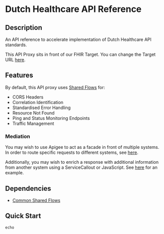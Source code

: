 # Dutch Healthcare API Reference

## Description

An API reference to accelerate implementation of Dutch Healthcare API standards.

This API Proxy sits in front of our FHIR Target. You can change the Target URL 
[here](./healthcare-v1/apiproxy/targets/default.xml).

## Features

By default, this API proxy uses [Shared Flows](../common-shared-flows) for:

- CORS Headers
- Correlation Identification
- Standardised Error Handling
- Resource Not Found
- Ping and Status Monitoring Endpoints
- Traffic Management

### Mediation

You may wish to use Apigee to act as a facade in front of multiple systems. In order
to route specific requests to different systems, see [here](./healthcare-v1/apiproxy/proxies/default.xml).

Additionally, you may wish to enrich a response with additional information from another
system using a ServiceCallout or JavaScript. See [here](./healthcare-v1/apiproxy/resources/jsc/EnrichAllergyResponse.js) for an example.

## Dependencies

- [Common Shared Flows](../common-shared-flows)

## Quick Start

```
echo
```

